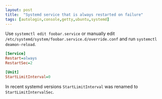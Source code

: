 ```yaml
---
layout: post
title:  "Systemd service that is always restarted on failure"
tags: [autologin,console,getty,ubuntu,systemd]
---
```

Use `systemctl edit foobar.service` or manually edit `/etc/systemd/system/foobar.service.d/override.conf` and run `systemctl deamon-reload`.

```ini
[Service]
Restart=always
RestartSec=2

[Unit]
StartLimitInterval=0
```

In recent systemd versions `StartLimitInterval` was renamed to `StartLimitIntervalSec`.

